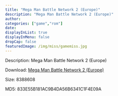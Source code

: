 ```yaml
---
title: "Mega Man Battle Network 2 (Europe)"
description: "Mega Man Battle Network 2 (Europe)"
author: 
categories: ["game","rom"]
date: 
displayInList: true
displayInMenu: false
dropCap: false
featuredImage: /img/miss/gamemiss.jpg
---
```


Description: Mega Man Battle Network 2 (Europe)

Download: <a style="text-decoration:underline;" href="https://mega.nz/#!6CJgQSyI!gJI9Pb2jrYpptNUj8X7qTZeBbKAzqPNT0tl9iOhrCf0" target = "_blank" rel = "nofollow" > Mega Man Battle Network 2 (Europe)</a>

Size: 8388608

MD5: 833E55B181AC9B4DA56B6341C1F4E09A

